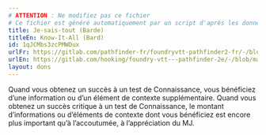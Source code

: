 ```yaml
---
# ATTENTION : Ne modifiez pas ce fichier
# Ce fichier est généré automatiquement par un script d'après les données du module Foundry VTT officiel et de sa traduction
title: Je-sais-tout (Barde)
titleEn: Know-It-All (Bard)
id: 1qJCMbs3zcPMWDux
urlFr: https://gitlab.com/pathfinder-fr/foundryvtt-pathfinder2-fr/-/blob/master/data/feats/1qJCMbs3zcPMWDux.htm
urlEn: https://gitlab.com/hooking/foundry-vtt---pathfinder-2e/-/blob/master/packs/data/feats.db/know-it-all-bard.json
layout: dons
---
```

Quand vous obtenez un succès à un test de Connaissance, vous bénéficiez d’une information ou d’un élément de contexte supplémentaire. Quand vous obtenez un succès critique à un test de Connaissance, le montant d’informations ou d’éléments de contexte dont vous bénéficiez est encore plus important qu’à l’accoutumée, à l’appréciation du MJ.
